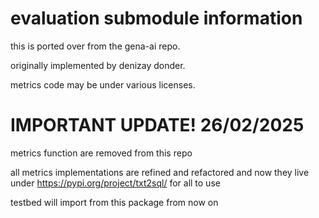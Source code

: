# evaluation submodule information

this is ported over from the gena-ai repo.

originally implemented by denizay donder.

metrics code may be under various licenses.


# IMPORTANT UPDATE! 26/02/2025

metrics function are removed from this repo

all metrics implementations are refined and refactored and now they live under https://pypi.org/project/txt2sql/ for all to use

testbed will import from this package from now on